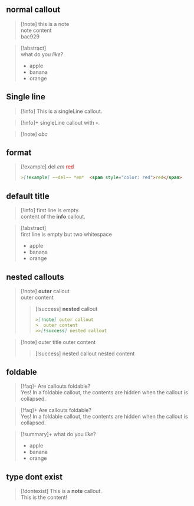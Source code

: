 
## normal callout
>[!note] this is a note         
> note content     
> bac929

  
> [!abstract]   
> what do you *like*?          
> - apple  
> - banana
> - orange

## Single line

>[!info] This is a singleLine callout.

>[!info]+ singleLine callout with `+`.

>[!note] *abc*   
  

## format

>[!example] ~~del~~ *em*  <span style="color: red">red</span> 
> ````md
> >[!example] ~~del~~ *em*  <span style="color: red">red</span> 
> ````


## default title
>[!info]
> first line is empty.  
> content of  the **info** callout.


> [!abstract]  
> first line is empty but two whitespace
> - apple
> - banana
> - orange
 

## nested callouts

> [!note] **outer** callout       
> outer content
>>[!success] **nested** callout
> > ````md
> > >[!note] outer callout  
> > >  outer content     
> > >>[!success] nested callout  
> > ````

>[!note] outer title
> outer content
>>[!success] nested callout
> > nested content


## foldable 
> [!faq]- Are callouts foldable?  
> Yes! In a foldable callout, the contents are hidden when the callout is collapsed.  

> [!faq]+ Are callouts foldable?   
> Yes! In a foldable callout, the contents are hidden when the callout is collapsed.


> [!summary]+
> what do you *like*?
> - apple
> - banana
> - orange


## type dont exist

>[!dontexist] This is a **note** callout.  
> This is the content!  
  





